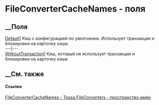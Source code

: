 # FileConverterCacheNames - поля
##  __Поля
[Default](F_Tessa_FileConverters_FileConverterCacheNames_Default.htm)|  Кэш с
конфигурацией по умолчанию. Использует транзакции и блокировки на карточку
кэша.  
---|---  
[WithoutTransaction](F_Tessa_FileConverters_FileConverterCacheNames_WithoutTransaction.htm)|
Кэш, который не использует транзакции и блокировки на карточку кэша  
## __См. также
#### Ссылки
[FileConverterCacheNames -
](T_Tessa_FileConverters_FileConverterCacheNames.htm)
[Tessa.FileConverters - пространство имён](N_Tessa_FileConverters.htm)
